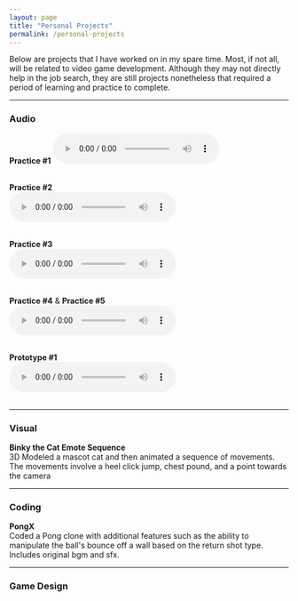 ```yaml
---
layout: page  
title: "Personal Projects"  
permalink: /personal-projects  
---
```


Below are projects that I have worked on in my spare time. Most, if not all, will be related to video game development. Although they may not directly help in the job search, they are still projects nonetheless that required a period of learning and practice to complete.  

<hr>

### Audio   
   
**Practice #1** 
<audio controls>
  <source src="practice5.wav" type="audio/wav">
Your browser does not support the audio element.
</audio><br><br>

**Practice #2**  
<audio controls>
  <source src="practice5.wav" type="audio/wav">
Your browser does not support the audio element.
</audio><br><br>  

**Practice #3**  
<audio controls>
  <source src="practice5.wav" type="audio/wav">
Your browser does not support the audio element.
</audio><br><br>

**Practice #4** & **Practice #5**  
<audio controls>
  <source src="practice5.wav" type="audio/wav">
Your browser does not support the audio element.
</audio><br><br>  

**Prototype #1**  
<audio controls>
  <source src="practice5.wav" type="audio/wav">
Your browser does not support the audio element.
</audio><br><br>  

<hr>

### Visual  
**Binky the Cat Emote Sequence**  
3D Modeled a mascot cat and then animated a sequence of movements. The movements involve a heel click jump, chest pound, and a point towards the camera  

<hr>

### Coding  
**PongX**  
Coded a Pong clone with additional features such as the ability to manipulate the ball's bounce off a wall based on the return shot type. Includes original bgm and sfx.  

<hr>

### Game Design  

